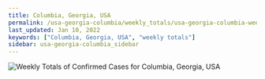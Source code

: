 ```yaml
---
title: Columbia, Georgia, USA
permalink: /usa-georgia-columbia/weekly_totals/usa-georgia-columbia-weekly_totals.html
last_updated: Jan 10, 2022
keywords: ["Columbia, Georgia, USA", "weekly totals"]
sidebar: usa-georgia-columbia_sidebar
---
```


![Weekly Totals of Confirmed Cases for Columbia, Georgia, USA](/covid_tracker/images/graphs/usa-georgia-columbia-weekly_totals_graph.png)
